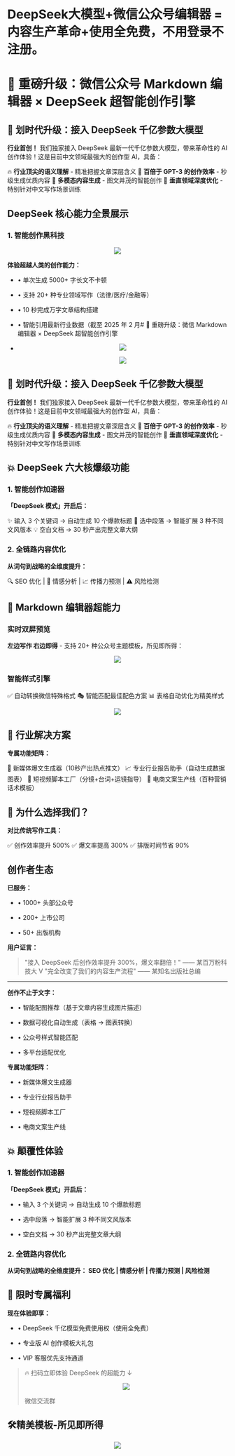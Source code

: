 # DeepSeek大模型+微信公众号编辑器 = 内容生产革命+使用全免费，不用登录不注册。

# 🚀 重磅升级：微信公众号 Markdown 编辑器 × DeepSeek 超智能创作引擎

## 🌟 划时代升级：接入 DeepSeek 千亿参数大模型

**行业首创！** 我们独家接入 DeepSeek 最新一代千亿参数大模型，带来革命性的 AI 创作体验！这是目前中文领域最强大的创作型 AI，具备：

🔥 **行业顶尖的语义理解** - 精准把握文章深层含义
🚀 **百倍于 GPT-3 的创作效率** - 秒级生成优质内容
🌟 **多模态内容生成** - 图文并茂的智能创作
🎯 **垂直领域深度优化** - 特别针对中文写作场景训练

## DeepSeek 核心能力全景展示

### 1\. 智能创作黑科技

<div align="center">

![](https://images.weserv.nl/?url=https%3A%2F%2Fmmbiz.qpic.cn%2Fsz_mmbiz_png%2FLOkSMmZPGEKmAEfZX6lweiaJRrApg3Hl50XwZkVQl7GVofsqVOlOLaBxA3neE0KRBAth1d5gfeejxLgia91D7G5Q%2F640%3Fwx_fmt%3Dpng%26from%3Dappmsg)

</div>

**体验超越人类的创作能力：**

- • 单次生成 5000+ 字长文不卡顿
- • 支持 20+ 种专业领域写作（法律/医疗/金融等）
- • 10 秒完成万字文章结构搭建

- • 智能引用最新行业数据（截至 2025 年 2 月# 🚀 重磅升级：微信 Markdown 编辑器 × DeepSeek 超智能创作引擎

- <div align="center">

  ![](https://images.weserv.nl/?url=https%3A%2F%2Fmmbiz.qpic.cn%2Fsz_mmbiz_png%2FLOkSMmZPGEKmAEfZX6lweiaJRrApg3Hl51aKXiaQ8MxEcBfYpO1AGq7nReBia050EBEoibZqLePet7icHib2xJwibGuwg%2F640%3Fwx_fmt%3Dpng%26from%3Dappmsg)

  </div>

  <div align="center">

  ![](https://images.weserv.nl/?url=https%3A%2F%2Fmmbiz.qpic.cn%2Fsz_mmbiz_png%2FLOkSMmZPGEKmAEfZX6lweiaJRrApg3Hl5NpIoibjiaajGL9MoS04VIGXCK0PMhwQxkjpE3t86TPQnwlpicqcm0NLeA%2F640%3Fwx_fmt%3Dpng%26from%3Dappmsg)

  </div>

## 🌟 划时代升级：接入 DeepSeek 千亿参数大模型

**行业首创！** 我们独家接入 DeepSeek 最新一代千亿参数大模型，带来革命性的 AI 创作体验！这是目前中文领域最强大的创作型 AI，具备：

🔥 **行业顶尖的语义理解** - 精准把握文章深层含义
🚀 **百倍于 GPT-3 的创作效率** - 秒级生成优质内容
🎨 **多模态内容生成** - 图文并茂的智能创作
🎯 **垂直领域深度优化** - 特别针对中文写作场景训练

## 💥 DeepSeek 六大核爆级功能

### 1\. 智能创作加速器

**「DeepSeek 模式」开启后：**

✨ 输入 3 个关键词 → 自动生成 10 个爆款标题
🚀 选中段落 → 智能扩展 3 种不同文风版本
💡 空白文档 → 30 秒产出完整文章大纲

### 2\. 全链路内容优化

**从词句到战略的全维度提升：**

🔍 SEO 优化 | 💬 情感分析 | 📈 传播力预测 | ⚠️ 风险检测`   `

## 🎨 Markdown 编辑器超能力

### 实时双屏预览

**左边写作 右边即得** - 支持 20+ 种公众号主题模板，所见即所得：

<div align="center">

![](https://images.weserv.nl/?url=https%3A%2F%2Fmmbiz.qpic.cn%2Fsz_mmbiz_png%2FLOkSMmZPGEKmAEfZX6lweiaJRrApg3Hl5sPk98Iyia7eicjiaZNPwuM1WviaqWT9hkjtgpV7m3JmhESfuS28WRAnyEQ%2F640%3Fwx_fmt%3Dpng%26from%3Dappmsg)

</div>

### 智能样式引擎

✅ 自动转换微信特殊格式
🎭 智能匹配最佳配色方案
📊 表格自动优化为精美样式

<div align="center">

![](https://images.weserv.nl/?url=https%3A%2F%2Fmmbiz.qpic.cn%2Fsz_mmbiz_png%2FLOkSMmZPGEKmAEfZX6lweiaJRrApg3Hl5lw1mBicJmZMwibHxehbcLuRicM8Nj4C51rpcjpgdCPYNC3XNlibTMvXFnQ%2F640%3Fwx_fmt%3Dpng%26from%3Dappmsg)

</div>

## 🚀 行业解决方案

**专属功能矩阵：**

📰 新媒体爆文生成器（10秒产出热点推文）
📈 专业行业报告助手（自动生成数据图表）
🎥 短视频脚本工厂（分镜+台词+运镜指导）
🛒 电商文案生产线（百种营销话术模板）

## 💎 为什么选择我们？

**对比传统写作工具：**

✅ 创作效率提升 500%
✅ 爆文率提高 300%
✅ 排版时间节省 90%

## 创作者生态

**已服务：**

- • 1000+ 头部公众号

- • 200+ 上市公司

- • 50+ 出版机构

**用户证言：**

> "接入 DeepSeek 后创作效率提升 300%，爆文率翻倍！" —— 某百万粉科技大 V
> "完全改变了我们的内容生产流程" —— 某知名出版社总编

---

**创作不止于文字：**

- • 智能配图推荐（基于文章内容生成图片描述）
- • 数据可视化自动生成（表格 → 图表转换）
- • 公众号样式智能匹配

- • 多平台适配优化

**专属功能矩阵：**

- • 新媒体爆文生成器

- • 专业行业报告助手

- • 短视频脚本工厂

- • 电商文案生产线

## 💥 颠覆性体验

### 1\. 智能创作加速器

**「DeepSeek 模式」开启后：**

- • 输入 3 个关键词 → 自动生成 10 个爆款标题

- • 选中段落 → 智能扩展 3 种不同文风版本

- • 空白文档 → 30 秒产出完整文章大纲

### 2\. 全链路内容优化

**从词句到战略的全维度提升：
SEO 优化 | 情感分析 | 传播力预测 | 风险检测**

## 🎁 限时专属福利

**现在体验即享：**

- • DeepSeek 千亿模型免费使用权（使用全免费）

- • 专业版 AI 创作模板大礼包

- • VIP 客服优先支持通道

> 🔥 扫码立即体验 DeepSeek 的超能力 ↓
>
> <div align="center">
>
> ![](https://images.weserv.nl/?url=https%3A%2F%2Fmmbiz.qpic.cn%2Fsz_mmbiz_jpg%2FLOkSMmZPGEIKL1M7WmtbegibSL8SuqvEN3Ix5OGvhEGRR95ibgGDFVhvHp4NNIv0xlVdRk8u0icknmyd9LDPgUrjw%2F640%3Fwx_fmt%3Djpeg%26from%3Dappmsg)
>
> </div>
>
> 微信交流群

## 🛠️精美模板-所见即所得

<div align="center">

![](https://images.weserv.nl/?url=https%3A%2F%2Fmmbiz.qpic.cn%2Fsz_mmbiz_png%2FLOkSMmZPGEIKL1M7WmtbegibSL8SuqvENS0VMlTR6a2vEJL79gOw5COoj3M4EuND66icQVPvzSIia0yrUTia50B8Jw%2F640%3Fwx_fmt%3Dpng%26from%3Dappmsg)

</div>

